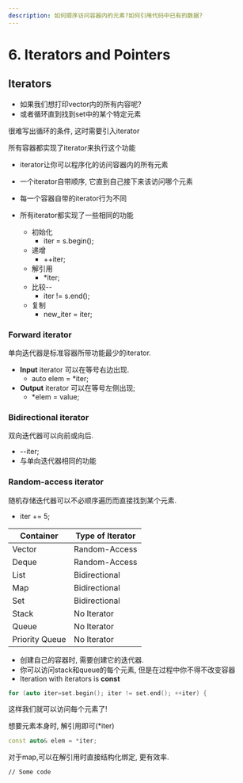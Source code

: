 ```yaml
---
description: 如何顺序访问容器内的元素?如何引用代码中已有的数据?
---
```


# 6. Iterators and Pointers

## Iterators

* 如果我们想打印vector内的所有内容呢?
* 或者循环直到找到set中的某个特定元素

很难写出循环的条件, 这时需要引入iterator



所有容器都实现了iterator来执行这个功能

* iterator让你可以程序化的访问容器内的所有元素
* 一个iterator自带顺序, 它直到自己接下来该访问哪个元素
* 每一个容器自带的iterator行为不同



* 所有iterator都实现了一些相同的功能
  * 初始化
    * iter = s.begin();
  * 递增
    * ++iter;
  * 解引用
    * \*iter;
  * 比较--
    * iter != s.end();
  * 复制
    * new\_iter = iter;



### Forward iterator

单向迭代器是标准容器所带功能最少的iterator.

* **Input** iterator 可以在等号右边出现.
  * auto elem = \*iter;
* **Output** iterator 可以在等号左侧出现;
  * \*elem = value;



### Bidirectional iterator

双向迭代器可以向前或向后.

* \--iter;
* 与单向迭代器相同的功能



### Random-access iterator

随机存储迭代器可以不必顺序遍历而直接找到某个元素.

* iter += 5;



| Container      | Type of Iterator |
| -------------- | ---------------- |
| Vector         | Random-Access    |
| Deque          | Random-Access    |
| List           | Bidirectional    |
| Map            | Bidirectional    |
| Set            | Bidirectional    |
| Stack          | No Iterator      |
| Queue          | No Iterator      |
| Priority Queue | No Iterator      |

* 创建自己的容器时, 需要创建它的迭代器.
* 你可以访问stack和queue的每个元素, 但是在过程中你不得不改变容器
* Iteration with iterators is **const**



```cpp
for (auto iter=set.begin(); iter != set.end(); ++iter) {
```

这样我们就可以访问每个元素了!

想要元素本身时, 解引用即可(\*iter)

```cpp
const auto& elem = *iter;
```



对于map,可以在解引用时直接结构化绑定, 更有效率.

```
// Some code
```
